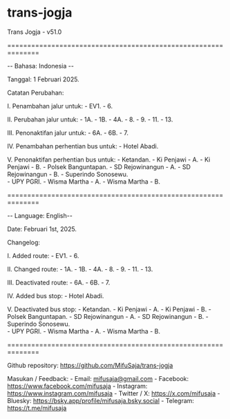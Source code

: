 # trans-jogja
Trans Jogja - v51.0

==============================================================

-- Bahasa: Indonesia --

Tanggal: 1 Februari 2025.

Catatan Perubahan:

I. Penambahan jalur untuk:
    - EV1.
    - 6.

II. Perubahan jalur untuk:
    - 1A.
    - 1B.
    - 4A.
    - 8.
    - 9.
    - 11.
    - 13.

III. Penonaktifan jalur untuk:
    - 6A.
    - 6B.
    - 7.

IV. Penambahan perhentian bus untuk:
    - Hotel Abadi.

V. Penonaktifan perhentian bus untuk:
    - Ketandan.
    - Ki Penjawi - A.
    - Ki Penjawi - B.
    - Polsek Banguntapan.
    - SD Rejowinangun - A.
    - SD Rejowinangun - B.
    - Superindo Sonosewu.    
    - UPY PGRI.
    - Wisma Martha - A.
    - Wisma Martha - B.
    
==============================================================

-- Language: English--

Date: Februari 1st, 2025.

Changelog:

I. Added route:
    - EV1.
    - 6.

II. Changed route:
    - 1A.
    - 1B.
    - 4A.
    - 8.
    - 9.
    - 11.
    - 13.

III. Deactivated route:
    - 6A.
    - 6B.
    - 7.

IV. Added bus stop:
    - Hotel Abadi.

V. Deactivated bus stop:
    - Ketandan.
    - Ki Penjawi - A.
    - Ki Penjawi - B.
    - Polsek Banguntapan.
    - SD Rejowinangun - A.
    - SD Rejowinangun - B.
    - Superindo Sonosewu.    
    - UPY PGRI.
    - Wisma Martha - A.
    - Wisma Martha - B.

==============================================================

Github repository: https://github.com/MifuSaja/trans-jogja

Masukan / Feedback: 
    - Email: mifusaja@gmail.com
    - Facebook: https://www.facebook.com/mifusaja
    - Instagram: https://www.instagram.com/mifusaja
    - Twitter / X: https://x.com/mifusaja
    - Bluesky: https://bsky.app/profile/mifusaja.bsky.social
    - Telegram: https://t.me/mifusaja